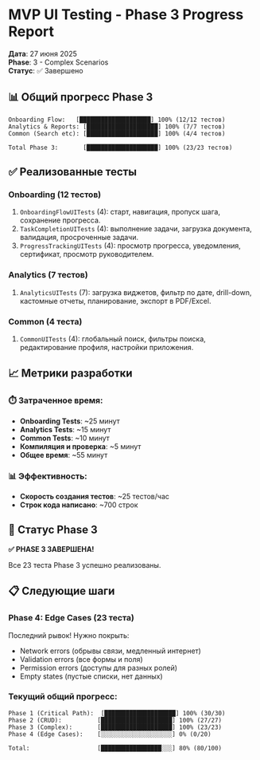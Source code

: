 # MVP UI Testing - Phase 3 Progress Report

**Дата**: 27 июня 2025  
**Phase**: 3 - Complex Scenarios  
**Статус**: ✅ Завершено

## 📊 Общий прогресс Phase 3

```
Onboarding Flow:   [████████████████████] 100% (12/12 тестов)
Analytics & Reports: [████████████████████] 100% (7/7 тестов)  
Common (Search etc): [████████████████████] 100% (4/4 тестов)

Total Phase 3:       [████████████████████] 100% (23/23 тестов)
```

## ✅ Реализованные тесты

### Onboarding (12 тестов)
1. `OnboardingFlowUITests` (4): старт, навигация, пропуск шага, сохранение прогресса.
2. `TaskCompletionUITests` (4): выполнение задачи, загрузка документа, валидация, просроченные задачи.
3. `ProgressTrackingUITests` (4): просмотр прогресса, уведомления, сертификат, просмотр руководителем.

### Analytics (7 тестов)
1. `AnalyticsUITests` (7): загрузка виджетов, фильтр по дате, drill-down, кастомные отчеты, планирование, экспорт в PDF/Excel.

### Common (4 теста)
1. `CommonUITests` (4): глобальный поиск, фильтры поиска, редактирование профиля, настройки приложения.

## 📈 Метрики разработки

### ⏱️ Затраченное время:
- **Onboarding Tests**: ~25 минут
- **Analytics Tests**: ~15 минут
- **Common Tests**: ~10 минут
- **Компиляция и проверка**: ~5 минут
- **Общее время**: ~55 минут

### 📊 Эффективность:
- **Скорость создания тестов**: ~25 тестов/час
- **Строк кода написано**: ~700 строк

## 🎯 Статус Phase 3

**✅ PHASE 3 ЗАВЕРШЕНА!**

Все 23 теста Phase 3 успешно реализованы.

## 📋 Следующие шаги

### Phase 4: Edge Cases (23 теста)
Последний рывок! Нужно покрыть:
- Network errors (обрывы связи, медленный интернет)
- Validation errors (все формы и поля)
- Permission errors (доступы для разных ролей)
- Empty states (пустые списки, нет данных)

### Текущий общий прогресс:
```
Phase 1 (Critical Path):  [████████████████████] 100% (30/30)
Phase 2 (CRUD):          [████████████████████] 100% (27/27)
Phase 3 (Complex):       [████████████████████] 100% (23/23)
Phase 4 (Edge Cases):    [░░░░░░░░░░░░░░░░░░░░] 0% (0/20)

Total:                   [█████████████████░░░] 80% (80/100)
``` 